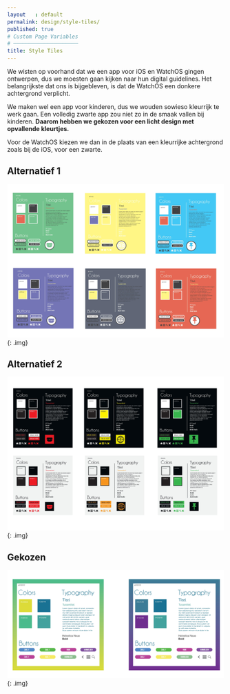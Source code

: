```yaml
---
layout   : default
permalink: design/style-tiles/
published: true
# Custom Page Variables
# ─────────────────────
title: Style Tiles
---
```


We wisten op voorhand dat we een app voor iOS en WatchOS gingen ontwerpen, dus we moesten gaan kijken naar hun digital guidelines. Het belangrijkste dat ons is bijgebleven, is dat de WatchOS een donkere achtergrond verplicht.

We maken wel een app voor kinderen, dus we wouden sowieso kleurrijk te werk gaan. Een volledig zwarte app zou niet zo in de smaak vallen bij kinderen. **Daarom hebben we gekozen voor een licht design met opvallende kleurtjes.**

Voor de WatchOS kiezen we dan in de plaats van een kleurrijke achtergrond zoals bij de iOS, voor een zwarte.

Alternatief 1
-------------

![Style Tile 1](../../img/st1.jpg){: .img}

Alternatief 2
-------------

![Style Tile 2](../../img/st2.jpg){: .img}

Gekozen
-------

![Style Tile 3](../../img/st3.jpg){: .img}